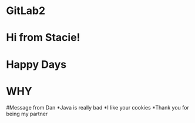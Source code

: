 # GitLab2
# Hi from Stacie!

# Happy Days
# WHY


#Message from Dan
*Java is really bad
*I like your cookies
*Thank you for being my partner

